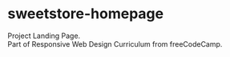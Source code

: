 # sweetstore-homepage
Project Landing Page.
<br>
Part of Responsive Web Design Curriculum from freeCodeCamp.

